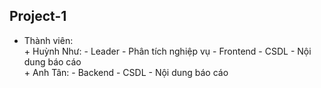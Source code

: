 ## Project-1
- Thành viên:
</br> + Huỳnh Như:
          - Leader
          - Phân tích nghiệp vụ
          - Frontend
          - CSDL
          - Nội dung báo cáo
</br> + Anh Tân:
          - Backend
          - CSDL
          - Nội dung báo cáo
